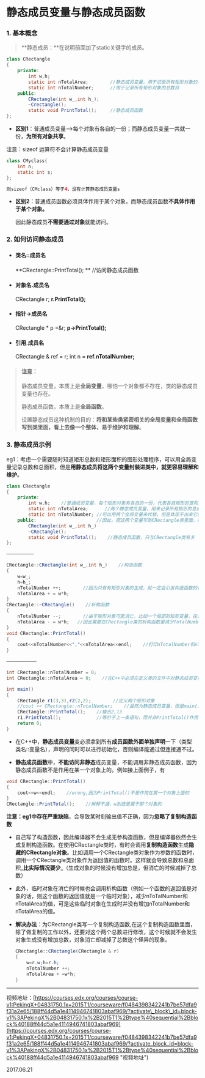# 静态成员变量与静态成员函数

### 1. 基本概念

> **静态成员：**在说明前面加了static关键字的成员。

```java
class CRectangle
{
    private:
        int w,h;
        static int nTotalArea;        //静态成员变量，用于记录所有矩形对象的总面积
        static int nTotalNumber;      //用于记录所有矩形对象的总数目
    public:
        CRectangle(int w_,int h_);
        ~Crectangle();
        static void PrintTotal();     //静态成员函数
};
```

* **区别1**：普通成员变量——&gt;每个对象有各自的一份；而静态成员变量一共就一份，**为所有对象共享**。

注意：sizeof 运算符不会计算静态成员变量

```java
class CMyclass{
    int n;
    static int s;
};

则sizeof（CMclass）等于4，没有计算静态成员变量s
```

* **区别2**：普通成员函数必须具体作用于某个对象，而静态成员函数**不具体作用于某个对象。**

  因此静态成员**不需要通过对象**就能访问。

### 2. 如何访问静态成员

* #### 类名::成员名

  **CRectangle::PrintTotal\(\); **    //访问静态成员函数

* #### 对象名.成员名

  CRectangle r; **r.PrintTotal\(\);**

* #### 指针-&gt;成员名

  CRectangle \* p =&r;  **p-&gt;PrintTotal\(\);**

* #### 引用.成员名

  CRectangle & ref = r;  int n = **ref.nTotalNumber;**

> #### **注意：**
>
> 静态成员变量，本质上是**全局变量**，哪怕一个对象都不存在，类的静态成员变量也存在。
>
> 静态成员函数，本质上是**全局函数**。
>
> 设置静态成员这种机制的目的：**将和某些类紧密相关的全局变量和全局函数写到类里面，看上去像一个整体，易于维护和理解**。

### 3. 静态成员示例

eg1：考虑一个需要随时知道矩形总数和矩形面积的图形处理程序，可以用全局变量记录总数和总面积，但是**用静态成员将这两个变量封装进类中，就更容易理解和维护**。

```java
class CRectangle
{
    private:
        int w,h;    //普通成员变量，每个矩形对象有各自的一份，代表各自矩形的宽和高。
        static int nTotalArea;      //两个静态成员变量，用来记录所有矩形的总面积和总数
        static int nTotalNumber; //可以用两个全局变量来代替，但是体现不出来它和CRectangle类的紧密关系，同时也容易被其他类所访问，不易维护
    public:                      //因此，把这两个变量写到CRectangle类里面，成为静态成员变量。
        CRectangle(int w_,int h_)
        ~CRectangle();
        static void PrintTotal();    //静态成员函数，只与CRectangle类有关
};

——————————

CRectangle::CRectangle(int w_,int h_)    //构造函数
{
    w=w_;
    h=h_;
    nTotalNumber ++;        //因为只有有矩形对象的生成，就一定会引发构造函数的调用，因此在构造函数里既可以增加矩形的总数和总面积。
    nTotalArea + = w*h;
}
CRectangle::~CRectangle()    //析构函数
{
    nTotalNumber --;        //由于矩形对象可能消亡，比如一个局部的矩形变量，在出了包含它的函数后就消亡了，这时矩形的总数和总面积就减少了
    nTotalArea - = w*h;   //因此需要在CRectangle类的析构函数里减少TotalNumber和TotalArea。
}
void CRectangle::PrintTotal()
{
    cout<<nTotalNumber<<","<<nTotalArea<<endl;    //打印nTotalNumber和nTotalArea
}

———————————

int CRectangle::nTotalNumber = 0;
int CRectangle::nTotalArea = 0;    //在C++中必须在定义类的文件中对静态成员变量进行一次说明或初始化，否则编译能通过但连接通不过。

int main()
{
    CRectangle r1(3,3),r2(2,2);        //定义两个矩形对象
    //cout << CRectangle::nTotalNumber;    //虽然为静态成员变量，但是main()中不能访问私有变量，因此会报错
    CRectangle::PrintTotal();    //输出2,13
    r1.PrintTotal();             //等价于上一条语句，而并非PrintTotal()作用在r1上。输出2,13
    return 0;
}
```

* 在C++中，**静态成员变量**变必须拿到所有**成员函数外面单独声明**一下（类型 类名::变量名），声明的同时可以进行初始化，否则编译能通过但连接通不过。

* **静态成员函数**中，**不能访问非静态**成员变量，不能调用非静态成员函数，因为静态成员函数不是作用在某一个对象上的。例如接上面例子，有

```java
void CRectangle::PrintTotal()
{
    cout<<w<<endl;    //wrong,因为PrintTotal()不是作用在某一个对象上面的
}
CRectangle::PrintTotal();    //解释不通，w到底是属于那个对象的
```

**注意：**eg1中存在**严重缺陷**，会导致某时刻输出值不正确，因为**忽略了复制构造函数**

* 自己写了构造函数，因此编译器不会生成无参构造函数，但是编译器依然会生成复制构造函数。在使用CRectangle类时，有时会调用**复制构造函数**生成**隐藏的CRectangle对象**。比如调用一个CRectangle类对象作为参数的函数时，调用一个CRectangle类对象作为返回值的函数时。这样就会导致总数和总面积_**比实际情况要少**_（生成对象的时候没有增加总是，但消亡的时候减掉了总数）

* 此外，临时对象在消亡的时候也会调用析构函数（例如一个函数的返回值是对象的话，则这个函数的返回值就是一个临时对象），减少nToTalNumber和nTotalArea的值，可是这些临时对象在生成时并没有增加nTotalNumber和nTotalArea的值。

* **解决办法**：为CRectangle类写一个复制构造函数,在这个复制构造函数里面，除了做复制的工作以外，还要对这个两个总数进行修改，这个时候就不会发生对象生成没有增加总数，对象消亡却减掉了总数这个怪异的现象。

  ```java
  CRectangle::CRectangle(CRectangle & r)
  {
      w=r.w;h=r.h;
      nTotalNumber ++;
      nTotalArea + =w*h;
  }
  ```

---

视频地址：[https://courses.edx.org/courses/course-v1:PekingX+04831750.1x+2015T1/courseware/f0484398342241b7be57dfa9f31a2e65/188ff44d5a1e4114946741803abaf969/?activate\_block\_id=block-v1%3APekingX%2B04831750.1x%2B2015T1%2Btype%40sequential%2Bblock%40188ff44d5a1e4114946741803abaf969](https://courses.edx.org/courses/course-v1:PekingX+04831750.1x+2015T1/courseware/f0484398342241b7be57dfa9f31a2e65/188ff44d5a1e4114946741803abaf969/?activate_block_id=block-v1%3APekingX%2B04831750.1x%2B2015T1%2Btype%40sequential%2Bblock%40188ff44d5a1e4114946741803abaf969 "视频地址")

2017.06.21

